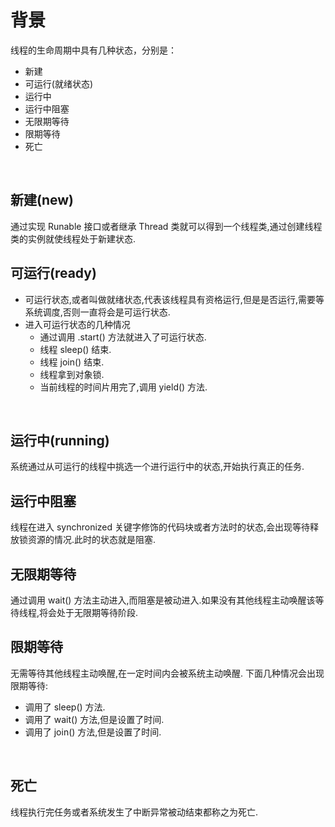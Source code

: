 # 背景
线程的生命周期中具有几种状态，分别是：

- 新建
- 可运行(就绪状态)
- 运行中
- 运行中阻塞
- 无限期等待
- 限期等待
- 死亡

​

## 新建(new)
通过实现 Runable 接口或者继承 Thread 类就可以得到一个线程类,通过创建线程类的实例就使线程处于新建状态.
​

## 可运行(ready)

- 可运行状态,或者叫做就绪状态,代表该线程具有资格运行,但是是否运行,需要等系统调度,否则一直将会是可运行状态.
- 进入可运行状态的几种情况
   - 通过调用 .start() 方法就进入了可运行状态.
   - 线程 sleep() 结束.
   - 线程 join() 结束.
   - 线程拿到对象锁.
   - 当前线程的时间片用完了,调用 yield() 方法.

​

## 运行中(running)
系统通过从可运行的线程中挑选一个进行运行中的状态,开始执行真正的任务.
​

## 运行中阻塞
线程在进入 synchronized 关键字修饰的代码块或者方法时的状态,会出现等待释放锁资源的情况.此时的状态就是阻塞.
​

## 无限期等待
通过调用 wait() 方法主动进入,而阻塞是被动进入.如果没有其他线程主动唤醒该等待线程,将会处于无限期等待阶段.
​

## 限期等待
无需等待其他线程主动唤醒,在一定时间内会被系统主动唤醒.
下面几种情况会出现限期等待:

- 调用了 sleep() 方法.
- 调用了 wait() 方法,但是设置了时间.
- 调用了 join() 方法,但是设置了时间.

​

## 死亡
线程执行完任务或者系统发生了中断异常被动结束都称之为死亡.
## ​

​

